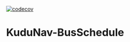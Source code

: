 [![codecov](https://codecov.io/github/MphoNkutha/KuduNav-Rental/graph/badge.svg?token=QDCLXXAZDF)](https://codecov.io/github/MphoNkutha/KuduNav-Rental)

# KuduNav-BusSchedule
